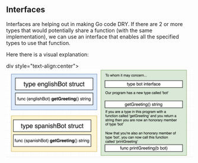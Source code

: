 ## Interfaces

Interfaces are helping out in making Go code DRY. If there are 2 or more types that would potentially share a function (with the same implementation), we can use an interface that enables all the specified types to use that function. <br>

Here there is a visual explanation:

div style="text-align:center"><img src="./interfaceExplanation.png" /></div>
